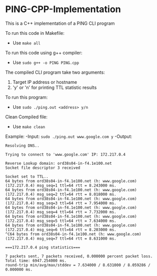 # PING-CPP-Implementation
This is a C++ implementation of a PING CLI program

To run this code in Makefile:
- Use `make all`

To run this code using g++ compiler:
- Use `sudo g++ -o PING PING.cpp`

The compiled CLI program take two arguments:
1. Target IP address or hostname
2. 'y' or 'n' for printing TTL statistic results

To run this program:
- Use `sudo ./ping.out <address> y/n`

Clean Compiled file:
- Use `make clean`

Example:
-Input: `sudo ./ping.out www.google.com y`
-Output: 
```
Resolving DNS..

Trying to connect to 'www.google.com' IP: 172.217.0.4

Reverse Lookup domain: ord38s04-in-f4.1e100.net
Socket file descriptor 3 received

Socket set to TTL..
64 bytes from ord38s04-in-f4.1e100.net (h: www.google.com) (172.217.0.4) msg_seq=1 ttl=64 rtt = 8.243000 ms.
64 bytes from ord38s04-in-f4.1e100.net (h: www.google.com) (172.217.0.4) msg_seq=2 ttl=64 rtt = 8.018000 ms.
64 bytes from ord38s04-in-f4.1e100.net (h: www.google.com) (172.217.0.4) msg_seq=3 ttl=64 rtt = 7.954000 ms.
64 bytes from ord38s04-in-f4.1e100.net (h: www.google.com) (172.217.0.4) msg_seq=4 ttl=64 rtt = 7.732000 ms.
64 bytes from ord38s04-in-f4.1e100.net (h: www.google.com) (172.217.0.4) msg_seq=5 ttl=64 rtt = 7.634000 ms.
64 bytes from ord38s04-in-f4.1e100.net (h: www.google.com) (172.217.0.4) msg_seq=6 ttl=64 rtt = 8.203000 ms.
^C64 bytes from ord38s04-in-f4.1e100.net (h: www.google.com) (172.217.0.4) msg_seq=7 ttl=64 rtt = 8.631000 ms.

===172.217.0.4 ping statistics===

7 packets sent, 7 packets received, 0.000000 percent packet loss. Total time: 6947.254000 ms.
round-trip min/avg/max/stddev = 7.634000 / 8.631000 / 8.059286 / 0.000000 ms.
```
